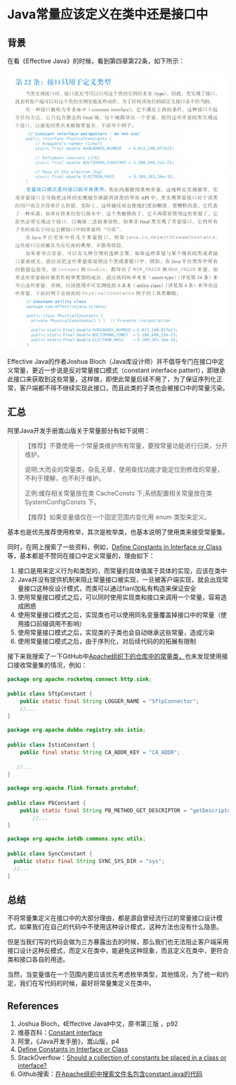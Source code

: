 # Java常量应该定义在类中还是接口中

## 背景

在看《Effective Java》的时候，看到第四章第22条，如下所示：

![effective_java_22](where_constants_should_be_placed_assets/effective_java_22.png)

Effective Java的作者Joshua Bloch（Java库设计师）并不倡导专门在接口中定义常量，更近一步说是反对常量接口模式（constant interface pattert），即继承此接口来获取到这些常量，这样做，即使此常量后续不用了，为了保证序列化正常，客户端都不得不继续实现此接口，而且此类的子类也会被接口中的常量污染。

## 汇总

阿里Java开发手册嵩山版关于常量部分有如下说明：

> 【推荐】不要使用一个常量类维护所有常量，要按常量功能进行归类，分开维护。 
>
> 说明:大而全的常量类，杂乱无章，使用查找功能才能定位到修改的常量，不利于理解，也不利于维护。 
>
> 正例:缓存相关常量放在类 CacheConsts 下;系统配置相关常量放在类 SystemConfigConsts 下。
>
> 【推荐】如果变量值仅在一个固定范围内变化用 enum 类型来定义。

基本也是优先推荐使用枚举，其次是枚举类，也基本说明了使用类来接受常量集。

同时，在网上搜索了一些资料，例如，[Define Constants in Interface or Class](https://readtorakesh.com/define-constants-in-interface-or-class/)等，基本都是不赞同在接口中定义常量的，理由如下：

1. 接口是用来定义行为和类型的，而常量的具体值属于具体的实现，应该在类中
2. Java并没有提供机制来阻止常量接口被实现，一旦被客户端实现，就会出现常量接口这种反设计模式，而类可以通过fianl加私有构造来保证安全
3. 使用常量接口模式之后，可以同时使用实现类和接口来调用一个常量，容易造成困惑
4. 使用常量接口模式之后，实现类也可以使用同名变量覆盖掉接口中的常量（使用接口前缀调用不影响）
5. 使用常量接口模式之后，实现类的子类也会自动继承这些常量，造成污染
6. 使用常量接口模式之后，由于序列化，对后续代码的的拓展有限制

接下来我搜索了一下GitHub中[Apache组织下的仓库中的常量类，](https://github.com/search?q=org%3Aapache+filename%3A*constant.java&type=Code&ref=advsearch&l=&l=)也未发现使用接口接收常量集的情况，例如：

```java
package org.apache.rocketmq.connect.http.sink;

public class SftpConstant {
    public static final String LOGGER_NAME = "SftpConnector";
    //...
}
```

```java
package org.apache.dubbo.registry.xds.istio;

public class IstioConstant {
    public final static String CA_ADDR_KEY = "CA_ADDR";
    
   //...
}
```

```java
package org.apache.flink.formats.protobuf;

public class PbConstant {
    public static final String PB_METHOD_GET_DESCRIPTOR = "getDescriptor";
        //...
}
```

```java
package org.apache.iotdb.commons.sync.utils;

public class SyncConstant {
  public static final String SYNC_SYS_DIR = "sys";
  //...   
}
```

## 总结

不将常量集定义在接口中的大部分理由，都是源自曾经流行过的常量接口设计模式，如果我们在自己的代码中不使用这种设计模式，这种方法也没有什么隐患。

但是当我们写的代码会做为三方暴露出去的时候，那么我们也无法阻止客户端采用接口设计这种反模式，而定义在类中，能避免这种现象，而且定义在类中，更符合类和接口各自的用途。

当然，当变量值在一个范围内更应该优先考虑枚举类型，其他情况，为了统一和约定，我们在写代码的时候，最好将常量集定义在类中。

## References

1. Joshua Bloch，《Effective Java》中文，原书第三版 ，p92
2. 维基百科：[Constant interface](https://en.wikipedia.org/wiki/Constant_interface)
3. 阿里，《Java开发手册》，嵩山版，p4
4. [Define Constants in Interface or Class](https://readtorakesh.com/define-constants-in-interface-or-class/)
5. StackOverflow：[Should a collection of constants be placed in a class or interface?](https://stackoverflow.com/questions/1372991/should-a-collection-of-constants-be-placed-in-a-class-or-interface)
6. Github搜索：[在Apache组织中搜索文件名包含constant.java的代码](https://github.com/search?q=org%3Aapache+filename%3A*constant.java&type=Code&ref=advsearch&l=&l=)